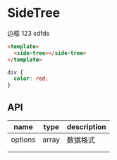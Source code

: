# SideTree

边框 123
sdfds

```html
<template>
  <side-tree></side-tree>
</template>
```

```css
div {
  color: red;
}
```

## API

| name    | type  | description |
| ------- | ----- | ----------- |
| options | array | 数据格式    |
|         |       |             |
|         |       |             |
